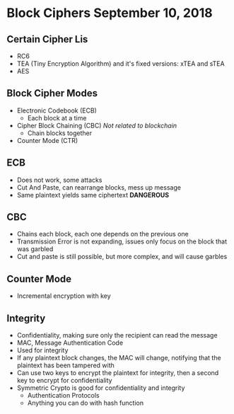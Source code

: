 # Block Ciphers September 10, 2018

## Certain Cipher Lis

* RC6
* TEA (Tiny Encryption Algorithm) and it's fixed versions: xTEA and sTEA
* AES

## Block Cipher Modes

* Electronic Codebook (ECB)
    * Each block at a time
* Cipher Block Chaining (CBC) *Not related to blockchain*
    * Chain blocks together
* Counter Mode (CTR)

## ECB 

* Does not work, some attacks
* Cut And Paste, can rearrange blocks, mess up message
* Same plaintext yields same ciphertext **DANGEROUS**

## CBC

* Chains each block, each one depends on the previous one
* Transmission Error is not expanding, issues only focus on the block that was garbled
* Cut and paste is still possible, but more complex, and will cause garbles

## Counter Mode

* Incremental encryption with key

## Integrity

* Confidentiality, making sure only the recipient can read the message
* MAC, Message Authentication Code
* Used for integrity
* If any plaintext block changes, the MAC will change, notifying that the plaintext has been tampered with
* Can use two keys to encrypt the plaintext for integrity, then a second key to encrypt for confidentiality
* Symmetric Crypto is good for confidentiality and integrity
    * Authentication Protocols
    * Anything you can do with hash function